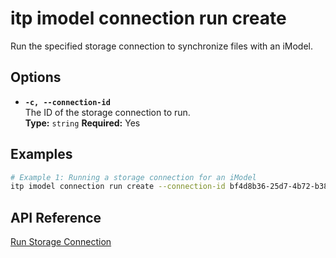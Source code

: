 # itp imodel connection run create

Run the specified storage connection to synchronize files with an iModel.

## Options

- **`-c, --connection-id`**  
  The ID of the storage connection to run.  
  **Type:** `string` **Required:** Yes

## Examples

```bash
# Example 1: Running a storage connection for an iModel
itp imodel connection run create --connection-id bf4d8b36-25d7-4b72-b38b-12c1f0325f42
```

## API Reference

[Run Storage Connection](https://developer.bentley.com/apis/synchronization/operations/run-storage-connection/)